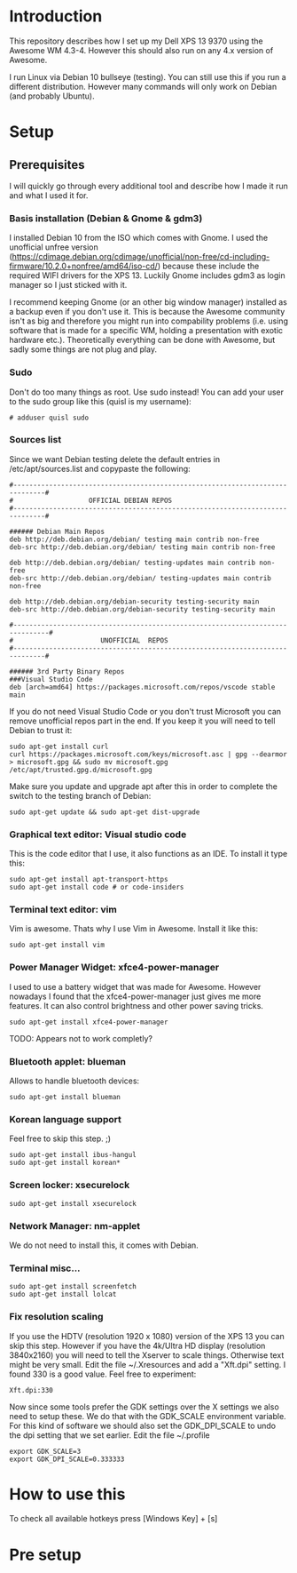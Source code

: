 # Introduction

This repository describes how I set up my Dell XPS 13 9370 using the Awesome WM 4.3-4. However this should also run on any 4.x version of Awesome.

I run Linux via Debian 10 bullseye (testing). You can still use this if you run a different distribution. However many commands will only work on Debian (and probably Ubuntu).

# Setup

## Prerequisites

I will quickly go through every additional tool and describe how I made it run and what I used it for.

### Basis installation (Debian & Gnome & gdm3)

I installed Debian 10 from the ISO which comes with Gnome. I used the unofficial unfree version (https://cdimage.debian.org/cdimage/unofficial/non-free/cd-including-firmware/10.2.0+nonfree/amd64/iso-cd/) because these include the required WIFI drivers for the XPS 13. Luckily Gnome includes gdm3 as login manager so I just sticked with it. 

I recommend keeping Gnome (or an other big window manager) installed as a backup even if you don't use it. This is because the Awesome community isn't as big and therefore you might run into compability problems (i.e. using software that is made for a specific WM, holding a presentation with exotic hardware etc.). Theoretically everything can  be done with Awesome, but sadly some things are not plug and play.

### Sudo

Don't do too many things as root. Use sudo instead! You can add your user to the sudo group like this (quisl is my username):
```
# adduser quisl sudo
```

### Sources list
Since we want Debian testing delete the default entries in /etc/apt/sources.list and copypaste the following:

```
#------------------------------------------------------------------------------#
#                   OFFICIAL DEBIAN REPOS                    
#------------------------------------------------------------------------------#

###### Debian Main Repos
deb http://deb.debian.org/debian/ testing main contrib non-free
deb-src http://deb.debian.org/debian/ testing main contrib non-free

deb http://deb.debian.org/debian/ testing-updates main contrib non-free
deb-src http://deb.debian.org/debian/ testing-updates main contrib non-free

deb http://deb.debian.org/debian-security testing-security main
deb-src http://deb.debian.org/debian-security testing-security main

#-------------------------------------------------------------------------------#
#                      UNOFFICIAL  REPOS                       
#------------------------------------------------------------------------------#

###### 3rd Party Binary Repos
###Visual Studio Code
deb [arch=amd64] https://packages.microsoft.com/repos/vscode stable main
```

If you do not need Visual Studio Code or you don't trust Microsoft you can remove unofficial repos part in the end. If you keep it you will need to tell Debian to trust it:

```
sudo apt-get install curl
curl https://packages.microsoft.com/keys/microsoft.asc | gpg --dearmor > microsoft.gpg && sudo mv microsoft.gpg /etc/apt/trusted.gpg.d/microsoft.gpg
```

Make sure you update and upgrade apt after this in order to complete the switch to the testing branch of Debian:
```
sudo apt-get update && sudo apt-get dist-upgrade
```

### Graphical text editor: Visual studio code

This is the code editor that I use, it also functions as an IDE. To install it type this:

```
sudo apt-get install apt-transport-https
sudo apt-get install code # or code-insiders
```

### Terminal text editor: vim

Vim is awesome. Thats why I use Vim in Awesome. Install it like this:
```
sudo apt-get install vim
```

### Power Manager Widget: xfce4-power-manager
I used to use a battery widget that was made for Awesome. However nowadays I found that the xfce4-power-manager just gives me more features. It can also control brightness and other power saving tricks.


```
sudo apt-get install xfce4-power-manager
```
TODO: Appears not to work completly?

### Bluetooth applet: blueman

Allows to handle bluetooth devices:
```
sudo apt-get install blueman
```

### Korean language support

Feel free to skip this step. ;)
```
sudo apt-get install ibus-hangul
sudo apt-get install korean*
```

### Screen locker: xsecurelock

```
sudo apt-get install xsecurelock
```

### Network Manager: nm-applet

We do not need to install this, it comes with Debian.


### Terminal misc...

```
sudo apt-get install screenfetch
sudo apt-get install lolcat
```

### Fix resolution scaling

If you use the HDTV (resolution 1920 x 1080) version of the XPS 13 you can skip this step. However if you have the 4k/Ultra HD display (resolution 3840x2160) you will need to tell the Xserver to scale things. Otherwise text might be very small. Edit the file ~/.Xresources and add a "Xft.dpi" setting. I found 330 is a good value. Feel free to experiment:
```
Xft.dpi:330
```

Now since some tools prefer the GDK settings over the X settings we also need to setup these. We do that with the GDK_SCALE environment variable. For this kind of software we should also set the GDK_DPI_SCALE to undo the dpi setting that we set earlier.
Edit the file ~/.profile
```
export GDK_SCALE=3
export GDK_DPI_SCALE=0.333333
```

# How to use this

To check all available hotkeys press [Windows Key] + [s]

# Pre setup

